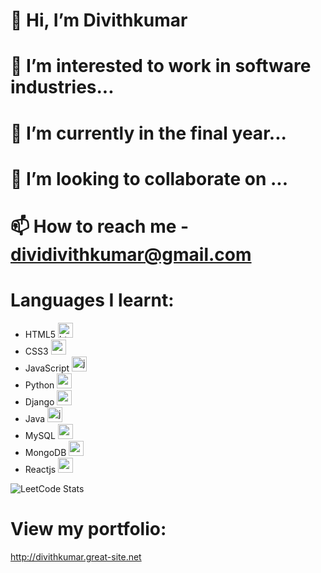 # 👋 Hi, I’m Divithkumar
# 👀 I’m interested to work in software industries...
# 🌱 I’m currently in the final year...
# 💞️ I’m looking to collaborate on ...
# 📫 How to reach me - dividivithkumar@gmail.com

# Languages I learnt:
- HTML5 <img width="24" height="24" src="https://img.icons8.com/color/48/html-5--v1.png" alt="html-5--v1"/>
- CSS3 <img width="24" height="24" src="https://img.icons8.com/color/48/css3.png" alt="css3"/>
- JavaScript <img width="24" height="24" src="https://img.icons8.com/color/48/javascript--v1.png" alt="javascript--v1"/>
- Python <img width="24" height="24" src="https://img.icons8.com/color/48/python--v1.png" alt="python--v1"/>
- Django <img width="24" height="24" src="https://img.icons8.com/external-tal-revivo-filled-tal-revivo/24/external-django-a-high-level-python-web-framework-that-encourages-rapid-development-logo-filled-tal-revivo.png" alt="external-django-a-high-level-python-web-framework-that-encourages-rapid-development-logo-filled-tal-revivo"/>
- Java <img width="24" height="24" src="https://img.icons8.com/color/48/java-coffee-cup-logo--v1.png" alt="java-coffee-cup-logo--v1"/>
- MySQL <img width="24" height="24" src="https://img.icons8.com/external-those-icons-flat-those-icons/24/external-MySQL-programming-and-development-those-icons-flat-those-icons.png" alt="external-MySQL-programming-and-development-those-icons-flat-those-icons"/>
- MongoDB <img width="24" height="24" src="https://img.icons8.com/external-tal-revivo-shadow-tal-revivo/24/external-mongodb-a-cross-platform-document-oriented-database-program-logo-shadow-tal-revivo.png" alt="external-mongodb-a-cross-platform-document-oriented-database-program-logo-shadow-tal-revivo"/>
- Reactjs <img width="24" height="24" src="https://img.icons8.com/color/48/react-native.png" alt="external-react-native-soleicons-fill-vol-1-others-amoghdesign"/>


![LeetCode Stats](https://leetcard.jacoblin.cool/Divithkumar11_?theme=dark&font=STIX%20Two%20Text&ext=contest)

# View my portfolio:
http://divithkumar.great-site.net
<!---
Divithkumar3/Divithkumar3 is a ✨ special ✨ repository because its `README.md` (this file) appears on your GitHub profile.
You can click the Preview link to take a look at your changes.
--->
